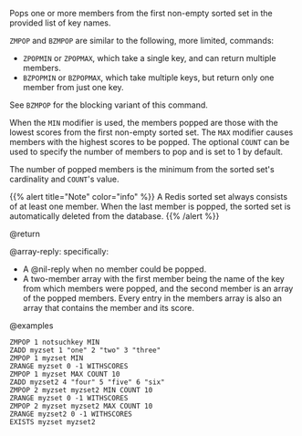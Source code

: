 Pops one or more members from the first non-empty sorted set in the provided list of key names.

`ZMPOP` and `BZMPOP` are similar to the following, more limited, commands:

- `ZPOPMIN` or `ZPOPMAX`, which take a single key, and can return multiple members.
- `BZPOPMIN` or `BZPOPMAX`, which take multiple keys, but return only one member from just one key.

See `BZMPOP` for the blocking variant of this command.

When the `MIN` modifier is used, the members popped are those with the lowest scores from the first non-empty sorted set.
The `MAX` modifier causes members with the highest scores to be popped.
The optional `COUNT` can be used to specify the number of members to pop and is set to 1 by default.

The number of popped members is the minimum from the sorted set's cardinality and `COUNT`'s value.

{{% alert title="Note" color="info" %}}
A Redis sorted set always consists of at least one member.
When the last member is popped, the sorted set is automatically deleted from the database.
{{% /alert %}}

@return

@array-reply: specifically:

* A @nil-reply when no member could be popped.
* A two-member array with the first member being the name of the key from which members were popped, and the second member is an array of the popped members.
  Every entry in the members array is also an array that contains the member and its score.

@examples

```cli
ZMPOP 1 notsuchkey MIN
ZADD myzset 1 "one" 2 "two" 3 "three"
ZMPOP 1 myzset MIN
ZRANGE myzset 0 -1 WITHSCORES
ZMPOP 1 myzset MAX COUNT 10
ZADD myzset2 4 "four" 5 "five" 6 "six"
ZMPOP 2 myzset myzset2 MIN COUNT 10
ZRANGE myzset 0 -1 WITHSCORES
ZMPOP 2 myzset myzset2 MAX COUNT 10
ZRANGE myzset2 0 -1 WITHSCORES
EXISTS myzset myzset2
```
